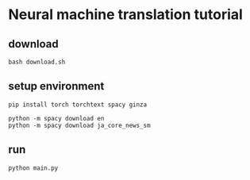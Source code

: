 # Neural machine translation tutorial

## download

```shell
bash download.sh
```

## setup environment

```shell
pip install torch torchtext spacy ginza
```

```shell
python -m spacy download en
python -m spacy download ja_core_news_sm
```

## run

```shell
python main.py
```

